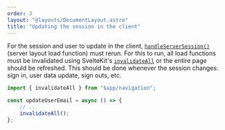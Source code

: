 ```yaml
---
order: 3
layout: "@layouts/DocumentLayout.astro"
title: "Updating the session in the client"
---
```


For the session and user to update in the client, [`handleServerSession()`]() (server layout load function) must rerun. For this to run, all load functions must be invalidated using SvelteKit's [`invalidateAll`]() or the entire page should be refreshed. This should be done whenever the session changes: sign in, user data update, sign outs, etc.

```ts
import { invalidateAll } from "$app/navigation";

const updateUserEmail = async () => {
	// ...
	invalidateAll();
};
```
